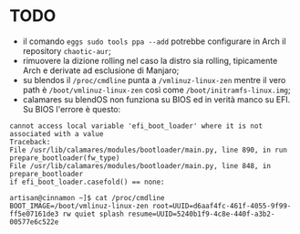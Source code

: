 # TODO


* il comando `eggs sudo tools ppa --add` potrebbe configurare in Arch il repository `chaotic-aur`;
* rimuovere la dizione rolling nel caso la distro sia rolling, tipicamente Arch e derivate ad esclusione di Manjaro;
* su blendos il `/proc/cmdline` punta a `/vmlinuz-linux-zen` mentre il vero path è `/boot/vmlinuz-linux-zen` così come `/boot/initramfs-linux.img`;
* calamares su blendOS non funziona su BIOS ed in verità manco su EFI.  Su BIOS l'errore è questo:
```
cannot access local variable 'efi_boot_loader' where it is not associated with a value
Traceback:
File /usr/lib/calamares/modules/bootloader/main.py, line 890, in run prepare_bootloader(fw_type)
File /usr/lib/calamares/modules/bootloader/main.py, line 848, in prepare_bootloader
if efi_boot_loader.casefold() == none:
```

``` 
artisan@cinnamon ~]$ cat /proc/cmdline 
BOOT_IMAGE=/boot/vmlinuz-linux-zen root=UUID=d6aaf4fc-461f-4055-9f99-ff5e07161de3 rw quiet splash resume=UUID=5240b1f9-4c8e-440f-a3b2-00577e6c522e
``` 


